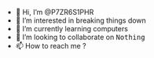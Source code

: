 - 👋 Hi, I’m @P7ZR6S1PHR
- 👀 I’m interested in breaking things down
- 🌱 I’m currently learning computers
- 💞️ I’m looking to collaborate on <kbd> Nothing </kbd> 
- 📫 How to reach me ?

<!---
P7ZR6S1PHR/P7ZR6S1PHR is a ✨ special ✨ repository because its `README.md` (this file) appears on your GitHub profile.
You can click the Preview link to take a look at your changes.
--->
